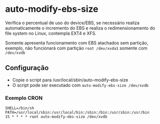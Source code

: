 # auto-modify-ebs-size
Verifica o percentual de uso do device/EBS, se necessário realiza automaticamente o incremento do EBS e realiza o
redimensionamento do file system no Linux, contempla EXT4 e XFS.

Somente apresenta funcionamento com EBS atachados sem partição, exemplo, não funcionará com partição `root /dev/xvda1` somente
com `/dev/xvdb`

## Configuração
* Copie o script para /usr/local/sbin/auto-modify-ebs-size
* O script pode ser executado com `auto-modify-ebs-size /dev/xvdb`
### Exemplo CRON
```
SHELL=/bin/sh
PATH=/usr/local/sbin:/usr/local/bin:/sbin:/bin:/usr/sbin:/usr/bin
15 * * * * root auto-modify-ebs-size /dev/xvdb
```
